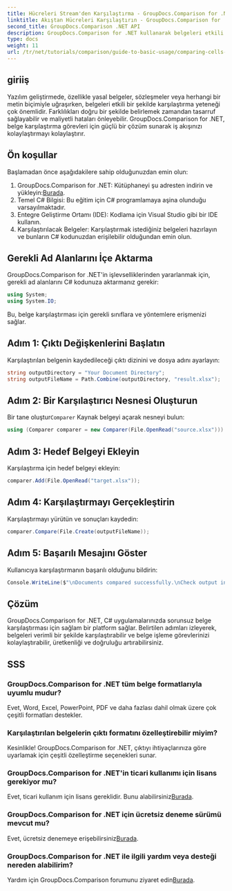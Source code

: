 ```yaml
---
title: Hücreleri Stream'den Karşılaştırma - GroupDocs.Comparison for .NET
linktitle: Akıştan Hücreleri Karşılaştırın - GroupDocs.Comparison for .NET
second_title: GroupDocs.Comparison .NET API
description: GroupDocs.Comparison for .NET kullanarak belgeleri etkili bir şekilde nasıl karşılaştıracağınızı keşfedin. Bu kapsamlı kılavuz, ad alanlarını içe aktarma, karşılaştırma değişkenlerini başlatma ve belge karşılaştırmalarını adım adım gerçekleştirme konusunda size yol gösterir.
type: docs
weight: 11
url: /tr/net/tutorials/comparison/guide-to-basic-usage/comparing-cells-from-stream/
---
```

## giriiş

Yazılım geliştirmede, özellikle yasal belgeler, sözleşmeler veya herhangi bir metin biçimiyle uğraşırken, belgeleri etkili bir şekilde karşılaştırma yeteneği çok önemlidir. Farklılıkları doğru bir şekilde belirlemek zamandan tasarruf sağlayabilir ve maliyetli hataları önleyebilir. GroupDocs.Comparison for .NET, belge karşılaştırma görevleri için güçlü bir çözüm sunarak iş akışınızı kolaylaştırmayı kolaylaştırır.

## Ön koşullar

Başlamadan önce aşağıdakilere sahip olduğunuzdan emin olun:

1.  GroupDocs.Comparison for .NET: Kütüphaneyi şu adresten indirin ve yükleyin:[Burada](https://releases.groupdocs.com/comparison/net/).
2. Temel C# Bilgisi: Bu eğitim için C# programlamaya aşina olunduğu varsayılmaktadır.
3. Entegre Geliştirme Ortamı (IDE): Kodlama için Visual Studio gibi bir IDE kullanın.
4. Karşılaştırılacak Belgeler: Karşılaştırmak istediğiniz belgeleri hazırlayın ve bunların C# kodunuzdan erişilebilir olduğundan emin olun.

## Gerekli Ad Alanlarını İçe Aktarma

GroupDocs.Comparison for .NET'in işlevselliklerinden yararlanmak için, gerekli ad alanlarını C# kodunuza aktarmanız gerekir:

```csharp
using System;
using System.IO;
```

Bu, belge karşılaştırması için gerekli sınıflara ve yöntemlere erişmenizi sağlar.

## Adım 1: Çıktı Değişkenlerini Başlatın

Karşılaştırılan belgenin kaydedileceği çıktı dizinini ve dosya adını ayarlayın:

```csharp
string outputDirectory = "Your Document Directory";
string outputFileName = Path.Combine(outputDirectory, "result.xlsx");
```

## Adım 2: Bir Karşılaştırıcı Nesnesi Oluşturun

 Bir tane oluştur`Comparer` Kaynak belgeyi açarak nesneyi bulun:

```csharp
using (Comparer comparer = new Comparer(File.OpenRead("source.xlsx")))
```

## Adım 3: Hedef Belgeyi Ekleyin

Karşılaştırma için hedef belgeyi ekleyin:

```csharp
comparer.Add(File.OpenRead("target.xlsx"));
```

## Adım 4: Karşılaştırmayı Gerçekleştirin

Karşılaştırmayı yürütün ve sonuçları kaydedin:

```csharp
comparer.Compare(File.Create(outputFileName));
```

## Adım 5: Başarılı Mesajını Göster

Kullanıcıya karşılaştırmanın başarılı olduğunu bildirin:

```csharp
Console.WriteLine($"\nDocuments compared successfully.\nCheck output in {outputDirectory}.");
```

## Çözüm

GroupDocs.Comparison for .NET, C# uygulamalarınızda sorunsuz belge karşılaştırması için sağlam bir platform sağlar. Belirtilen adımları izleyerek, belgeleri verimli bir şekilde karşılaştırabilir ve belge işleme görevlerinizi kolaylaştırabilir, üretkenliği ve doğruluğu artırabilirsiniz.

## SSS

### GroupDocs.Comparison for .NET tüm belge formatlarıyla uyumlu mudur?

Evet, Word, Excel, PowerPoint, PDF ve daha fazlası dahil olmak üzere çok çeşitli formatları destekler.

### Karşılaştırılan belgelerin çıktı formatını özelleştirebilir miyim?

Kesinlikle! GroupDocs.Comparison for .NET, çıktıyı ihtiyaçlarınıza göre uyarlamak için çeşitli özelleştirme seçenekleri sunar.

### GroupDocs.Comparison for .NET'in ticari kullanımı için lisans gerekiyor mu?

 Evet, ticari kullanım için lisans gereklidir. Bunu alabilirsiniz[Burada](https://purchase.groupdocs.com/buy).

### GroupDocs.Comparison for .NET için ücretsiz deneme sürümü mevcut mu?

 Evet, ücretsiz denemeye erişebilirsiniz[Burada](https://releases.groupdocs.com/).

### GroupDocs.Comparison for .NET ile ilgili yardım veya desteği nereden alabilirim?

Yardım için GroupDocs.Comparison forumunu ziyaret edin[Burada](https://forum.groupdocs.com/c/comparison/12).